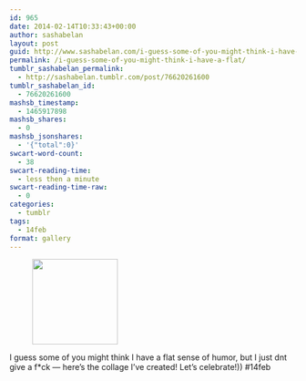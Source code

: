```yaml
---
id: 965
date: 2014-02-14T10:33:43+00:00
author: sashabelan
layout: post
guid: http://www.sashabelan.com/i-guess-some-of-you-might-think-i-have-a-flat/
permalink: /i-guess-some-of-you-might-think-i-have-a-flat/
tumblr_sashabelan_permalink:
  - http://sashabelan.tumblr.com/post/76620261600
tumblr_sashabelan_id:
  - 76620261600
mashsb_timestamp:
  - 1465917898
mashsb_shares:
  - 0
mashsb_jsonshares:
  - '{"total":0}'
swcart-word-count:
  - 38
swcart-reading-time:
  - less then a minute
swcart-reading-time-raw:
  - 0
categories:
  - tumblr
tags:
  - 14feb
format: gallery
---
```

<div id='gallery-589' class='gallery galleryid-965 gallery-columns-3 gallery-size-thumbnail'>
  <figure class='gallery-item'> 
  
  <div class='gallery-icon landscape'>
    <a href='http://www.sashabelan.ru/i-guess-some-of-you-might-think-i-have-a-flat/attachment/966/'><img width="150" height="150" src="http://www.sashabelan.ru/wp-content/uploads/2014/02/tumblr_n0zeo7ygne1qarj97o1_1280-150x150.jpg" class="attachment-thumbnail size-thumbnail" alt="" srcset="http://www.sashabelan.ru/wp-content/uploads/2014/02/tumblr_n0zeo7ygne1qarj97o1_1280-150x150.jpg 150w, http://www.sashabelan.ru/wp-content/uploads/2014/02/tumblr_n0zeo7ygne1qarj97o1_1280-300x300.jpg 300w, http://www.sashabelan.ru/wp-content/uploads/2014/02/tumblr_n0zeo7ygne1qarj97o1_1280-230x230.jpg 230w, http://www.sashabelan.ru/wp-content/uploads/2014/02/tumblr_n0zeo7ygne1qarj97o1_1280-350x350.jpg 350w, http://www.sashabelan.ru/wp-content/uploads/2014/02/tumblr_n0zeo7ygne1qarj97o1_1280.jpg 640w" sizes="(max-width: 150px) 100vw, 150px" /></a>
  </div></figure>
</div>

I guess some of you might think I have a flat sense of humor, but I just dnt give a f*ck &#8212; here&rsquo;s the collage I&rsquo;ve created! Let&rsquo;s celebrate!)) #14feb
